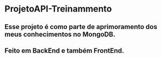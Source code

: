 # ProjetoAPI-Treinammento

## Esse projeto é como parte de aprimoramento dos meus conhecimentos no MongoDB.
## Feito em BackEnd e também FrontEnd.